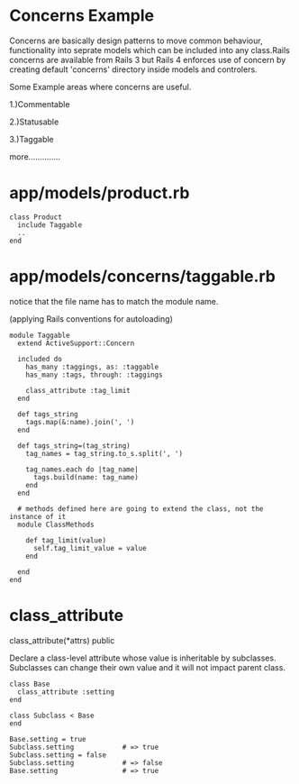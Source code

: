 # Concerns Example
Concerns are basically design patterns to move common behaviour, functionality into seprate models which can be included into any class.Rails concerns are available from Rails 3 but Rails 4 enforces use of concern by creating default 'concerns' directory inside models and controlers.


Some Example areas where concerns are useful.

1.)Commentable 

2.)Statusable

3.)Taggable

more..............

# app/models/product.rb
    class Product 
      include Taggable
      ..
    end

# app/models/concerns/taggable.rb
notice that the file name has to match the module name.

(applying Rails conventions for autoloading)

    module Taggable
      extend ActiveSupport::Concern
    
      included do
        has_many :taggings, as: :taggable
        has_many :tags, through: :taggings
    
        class_attribute :tag_limit
      end
    
      def tags_string
        tags.map(&:name).join(', ')
      end
    
      def tags_string=(tag_string)
        tag_names = tag_string.to_s.split(', ')
    
        tag_names.each do |tag_name|
          tags.build(name: tag_name)
        end
      end
    
      # methods defined here are going to extend the class, not the instance of it
      module ClassMethods
    
        def tag_limit(value)
          self.tag_limit_value = value
        end
    
      end
    end

# class_attribute

class_attribute(*attrs) public

Declare a class-level attribute whose value is inheritable by subclasses. Subclasses can change their own value and it will not impact parent class.

    class Base
      class_attribute :setting
    end
    
    class Subclass < Base
    end
    
    Base.setting = true
    Subclass.setting            # => true
    Subclass.setting = false
    Subclass.setting            # => false
    Base.setting                # => true
